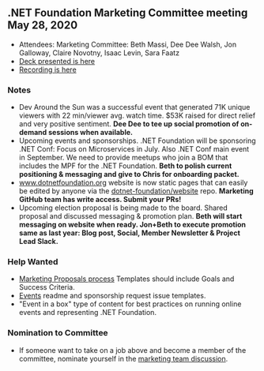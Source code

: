 ## .NET Foundation Marketing Committee meeting May 28, 2020

- Attendees: Marketing Committee: Beth Massi, Dee Dee Walsh, Jon Galloway, Claire Novotny, Isaac Levin, Sara Faatz
- [Deck presented is here](https://dotnetfoundation.sharepoint.com/:p:/s/Marketing/EZzGK45BZS9MolXKwwX3g8ABjkuLL0MHU76ySOGBIQow2Q?e=6eds0S)
- [Recording is here](https://web.microsoftstream.com/video/a007e2a9-6256-4e91-b99a-4663ed295053)

### Notes
* Dev Around the Sun was a successful event that generated 71K unique viewers with 22 min/viewer avg. watch time. $53K raised for direct relief and very positive sentiment. **Dee Dee to tee up social promotion of on-demand sessions when available.**
* Upcoming events and sponsorships. .NET Foundation will be sponsoring .NET Conf: Focus on Microservices in July. Also .NET Conf main event in September. We need to provide meetups who join a BOM that includes the MPF for the .NET Foundation. **Beth to polish current positioning & messaging and give to Chris for onboarding packet.**
* www.dotnetfoundation.org website is now static pages that can easily be edited by anyone via the [dotnet-foundation/website](https://github.com/dotnet-foundation/website) repo. **Marketing GitHub team has write access. Submit your PRs!**
* Upcoming election proposal is being made to the board. Shared proposal and discussed messaging & promotion plan. **Beth will start messaging on website when ready. Jon+Beth to execute promotion same as last year: Blog post, Social, Member Newsletter & Project Lead Slack.**

### Help Wanted
*  [Marketing Proposals process](https://github.com/dotnet-foundation/wg-marketing/issues/3) Templates should include Goals and Success Criteria.
*  [Events](https://github.com/dotnet-foundation/events/issues/4) readme and sponsorship request issue templates. 
* "Event in a box" type of content for best practices on running online events and representing .NET Foundation. 

### Nomination to Committee
* If someone want to take on a job above and become a member of the committee, nominate yourself in the [marketing team discussion](https://github.com/orgs/dotnet-foundation/teams/marketing).
